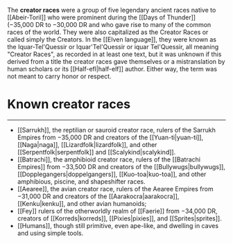 The **creator races** were a group of five legendary ancient races native to [[Abeir-Toril]]  who were prominent during the [[Days of Thunder]] (−35,000 DR to −30,000 DR and who gave rise to many of the common races of the world. They were also capitalized as the Creator Races or called simply the Creators. In the [[Elven language]], they were known as the Iquar-Tel'Quessir or Iquar'Tel'Quessir or iquar Tel'Quessir, all meaning "Creator Races", as recorded in at least one text, but it was unknown if this derived from a title the creator races gave themselves or a mistranslation by human scholars or its [[Half-efl|half-elf]] author. Either way, the term was not meant to carry honor or respect.

# Known creator races
---
- [[Sarrukh]], the reptilian or sauroid creator race, rulers of the Sarrukh Empires from −35,000 DR and creators of the [[Yuan-ti|yuan-ti]], [[Naga|naga]], [[Lizardfolk|lizardfolk]], and other [[Serpentfolk|serpentfolk]] and [[Scalykind|scalykind]].
- [[Batrachi]], the amphibioid creator race, rulers of the [[Batrachi Empires]] from −33,500 DR and creators of the [[Bullywugs|bullywugs]], [[Dopplegangers|doppelgangers]], [[Kuo-toa|kuo-toa]], and other amphibious, piscine, and shapeshifter races.
- [[Aearee]], the avian creator race, rulers of the Aearee Empires from −31,000 DR and creators of the [[Aarakocra|aarakocra]], [[Kenku|kenku]], and other avian humanoids;
- [[Fey]] rulers of the otherworldly realm of [[Faerie]] from −34,000 DR, creators of [[Korreds|korreds]], [[Pixies|pixies]], and [[Sprites|sprites]].
- [[Humans]], though still primitive, even ape-like, and dwelling in caves and using simple tools.